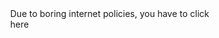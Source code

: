 <!DOCTYPE html>
<html>
<head>
<style>
body {
	
	--bg-width: 100%; /* Define CSS variables */
    --bg-height: 100%; 
    background-image: url('install-screen.jpg');
    background-repeat: no-repeat;
    background-attachment: fixed;
    background-position: left;
    background-size: var(--bg-width) var(--bg-height); /* Control size using variables */
    display: flex;
    justify-content: left;
    align-items: left;
    height: 100vh;
    margin: 0;
}

p {

	text-align: left; /* Align text to the left */
    color: black; /* Adjust color if needed for visibility */
    position: absolute;
    top: 48%; /* Adjust this value to move the text vertically */
    left: 8%; /* Adjust this value to move the text horizontally */
    transform: translate(11%, -50%);
    font-size: calc(1px + 1vw); /* Initial size of 16px plus responsive adjustment */
    max-height: 400px; /* Set a maximum height for the text container */
    max-width: 950px; /* Set a maximum width for the text container */
    overflow: auto; /* Add scroll bar if content exceeds max-height or max-width */
    background-color: rgba(255, 255, 255, 0); /* Fully transparent background */
}

.container {
	
 	text-align: center;
    position: relative;
    min-width: 100%;
    min-height: 100%;


    width: auto;
    height: auto;
    centre: auto;
}

video {

    position: absolute;
    top: 0;
    left: 0;
    min-width: 100%;
    min-height: 100%;
    object-fit: cover;
    z-index: 1; /* Ensure the video appears above other elements */
    width: auto;
    height: auto;
}

#link-image1 {

	position: absolute;
    top: 20%; /* Adjust this value to move the image vertically */
    left: 90%; /* Adjust this value to move the image horizontally */
    width: 100px; /* Adjust this value to set the width of the image */
    height: 100px; /* Adjust this value to set the height of the image */
    transform: translate(-50%, -50%);
    z-index: 0; /* Ensure the image appears below the video */
}

#link-image2 {

	position: absolute;
    top: 30%; /* Adjust this value to move the image vertically */
    left: 85%; /* Adjust this value to move the image horizontally */
    width: 42px; /* Adjust this value to set the width of the image */
    height: 35px; /* Adjust this value to set the height of the image */
    transform: translate(-50%, -50%);
    z-index: 0; /* Ensure the image appears below the video */
}

#link-image3 {

	position: absolute;
    top: 20%; /* Adjust this value to move the image vertically */
    left: 85%; /* Adjust this value to move the image horizontally */
    width: 35px; /* Adjust this value to set the width of the image */
    height: 35px; /* Adjust this value to set the height of the image */
    transform: translate(-50%, -50%);
    z-index: 0; /* Ensure the image appears below the video */
}

#prompt {

	position: fixed;
    top: 50%;
    left: 50%;
    transform: translate(-50%, -50%);
    background-color: rgba(0, 0, 0, 0.8);
    color: white; /* Change text color to white */
    padding: 20px;
    border-radius: 10px;
    z-index: 10;
    text-align: center;
}

</style>
</head>
<body style="--bg-width: 100%; --bg-height: 100%;">
<div id="prompt">Due to boring internet policies, you have to click<br> here </div>
<div class="container" id="content" style="display: none;">
    <p>My Portfolio<br>
    Hi there, I'm @Craig Smith.<br><br>
    About Me<br>
    As of writing this, I am currently 19 years old with a mad facination of technology,that does not end with computers.
    When work is involved, I am very persistant. When somthing is set out in front of me, I always go the full mile to get the work done 
    at a good level of quality. I always make sure the work is sent in either early or on time.
    Growing up in the gray and misurable Rhondda, with no intrest in sports like all the other kids, My mind would naturally take an intrest in
    what was around me,that being technology. my specific facination, in perticular would be on how computers systems work and the development of the pc. while nowadays, its the possiblity that drives me forword in the subject.<br><br>
	Currently<br>
	Currently, I am on my first year of a four year Computer science course that includes a foundation year for an undergraduate degree. 
	Up until now, the course has opened me up to a mountain of new skills such as coding, website design, Cyber Security, Cryptography and database design. All of these subject
	fit well into my intrest on how these systems work.
    Skills
    As of now, my knowlege only span to a few coding languages such as c++, sql, HTML and Python. In cyber security I have learned verious encryption
	methodes such as The Caeser Cipher and vigenere cipher. I have also looked into cyber forensic and its process. Additionaly I have also learnt how to create a working
	database using SQL and Microsoft acces, and I use online tools such as draw IO to plan and structire the database. I Also know how to create a website using HTML while Also
	using tools like draw IO to help design them.<br>
    
    <img src="c++.png" alt="Image 1" style="width:150px;height:100px;"> <img src="html5-logo.png" alt="Image 2" style="width:100px;height:100px;"> <img src="sql-database.png" alt="Image 3" style="width:100px;height:100px;"> <img src="Python.png" alt="Image 4" style="width:100px;height:100px;"><br><br>
    Recent Projects<br>
    As of recently, the recent projects that I have been doing are for my Programming module. This is so far for assignment 2.
    I have also been doing work for a database in Information Management, Assurance And Security. I have also been working on a website 
	for Professionalism, Employability, Enterprise, and Problem-Solving. Here's a list of work completed recently:<br>
    . Weight conversion table in C++: This is where the code has to convert imperial tones to pounds and Kilograms, using
	a loop. The code has to keep doing this in veriable of two until it reaches 20 imperial tons.<br>
    . Average speed in C++: In this code I had to input the time and distance between points x, y and z then the code puts that into an argument.
	Then that information had to be used to calculate the speed in KPH.<br>
    . Isosceles Triangle Class in C++: In this code, I had to create a program that would takes user inputs of the base and height of the
	triangle, then run that as a class, then take that information and use it to calculate the area and perimaters of the triangle.<br>
    . Student Performance Class in C++: This is simular to the Isosceles Triangle code but its about students score that needs to be calculated
	as a performance score, that then needs to be given a grade. There should be a verifaction of if the numbers go above 100.<br>
    . Grade Analysis in C++: In this code I need to create an array that take 10 student test score. It then should find all the score above 50
	and count how many there are.<br>
    . Identical Array in C++: In this code, I needed to write somthing that recognises that the valuse in two arrays are the same or not, and then
	output a message depending if they are identical or not.<br>
    . Number of Occurrences in C++: I needed to write code that would look through an array filled with names and count how many times a user-
	specified name occures in the list. If it does it should say how many times it appered. if not it should say it dosent apear on the list.<br>
    . Lottery Winners in C++: This was simuler to the identical arrays work but, it only has to be a number, not the whole array<br>
    . Test Score #1 in C++: In this code, I needed to create an array that holds any amount of elements defined by the user. Once every number
	is entered, it should sort them in assending order while also calculating the average score.<br>
    . Test Score #2 in C++: This builds off of Test Score #1, but This time it needs to pair both names and scores while still calculating the average score. <br>
    . Sports Team Database in SQL: For my final Information Management, Assurance And Security modual I needed to create a database for a sports
	club that holds the team, Players, physios, headcoach, club and match. I then needed to run querys to get answers for certain question outlined in the breif.
	GitHub Portfolio in HTML: As you can see from this portfolio, this to is the assignment for Professionalism, Employability, Enterprise, and Problem-Solving.<br>
	<br>
	There is the list of work that I can Show in the reposatory.<br><br>
    Hobbies<br>
    During The time I have between assisgnments, I fill it in by doing a few of my favourite activitys. The number one activity I like to do is play on my
	Guitar. From a young age, I have always been facinated by the music of yesteryear such has Black Sabboth, The Rolling Stones, Motorhead, The Beatles and even 
	Jimi Hendrix. So when I saved enough money, I ordered my very first guitar, a black stratacaster clone. This served me for a few years, but it wasnt great, so once
	I had a bit more money, I dicided to make my wallet cry a bit more, and bought a brand new Gibson les paul from the custome shop.<br><br>
	Another activity I do is tinkering around with my computers. Not to long ago I built a retro gaming pc using parts that were recommended on the back of the crysis gmaebox, and ever since I have been
	constantly messing around with that rig and my main gaming rig.<br><br>
	One final activity that I do is to either sit down with a good book or watch old movies or tv shows. I have been recently enjoying the Jeremy brett adaptation of 
	Sherlock Holmes Novel.
    </p>
    <video id="background-video" src="intro.mp4" autoplay muted>
        Your browser does not support the video tag.
    </video>
    <a href="https://www.youtube.com/watch?v=dQw4w9WgXcQ">
        <img id="link-image1" src="Pixel_present3.png" alt="Your Image">
    </a>
	<a href="https://www.coolmathgames.com/0-run-3">
        <img id="link-image2" src="game-controller.png" alt="Your Image">
    </a>
	</a>
	<a href="https://www.youtube.com/@DankPods">
        <img id="link-image3" src="8-bit-youtube.png" alt="Your Image">
    </a>
    <audio id="background-audio" src="Windows-95.wav" style="display: none;">
        Your browser does not support the audio element.
    </audio>
</div>
<script>
	document.getElementById('prompt').addEventListener('click', function() {
    document.getElementById('prompt').style.display = 'none';
    document.getElementById('content').style.display = 'block';
    var video = document.getElementById('background-video');
    video.muted = false;
    video.play(); 
});

document.getElementById('background-video').addEventListener('ended', function() {
    this.style.display = 'none';
    var audio = document.getElementById('background-audio');
    audio.play();
    document.body.style.backgroundImage = "url('windows-95-pc.jpg')"; // Change background image
});
</script>
</body>
</html>
